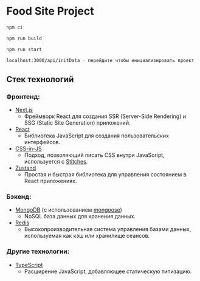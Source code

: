 # Food Site Project

```bash
npm ci

npm run build

npm run start

localhost:3000/api/initData - перейдите чтобы инициализировать проект
```

## Стек технологий

### Фронтенд:

- [Next.js](https://nextjs.org/)
    - Фреймворк React для создания SSR (Server-Side Rendering) и SSG (Static Site Generation) приложений.
- [React](https://reactjs.org/)
    - Библиотека JavaScript для создания пользовательских интерфейсов.
- [CSS-in-JS](https://cssinjs.org/)
    - Подход, позволяющий писать CSS внутри JavaScript, используется с [Stitches](https://stitches.dev/).
- [Zustand](https://github.com/pmndrs/zustand)
  - Простая и быстрая библиотека для управления состоянием в React приложениях.  

### Бэкенд:

- [MongoDB](https://www.mongodb.com/) (с использованием [mongoose](https://mongoosejs.com/))
    - NoSQL база данных для хранения данных.
- [Redis](https://redis.io/)
    - Высокопроизводительная система управления базами данных, используемая как кэш или хранилище сеансов.

### Другие технологии:

- [TypeScript](https://www.typescriptlang.org/)
    - Расширение JavaScript, добавляющее статическую типизацию.


